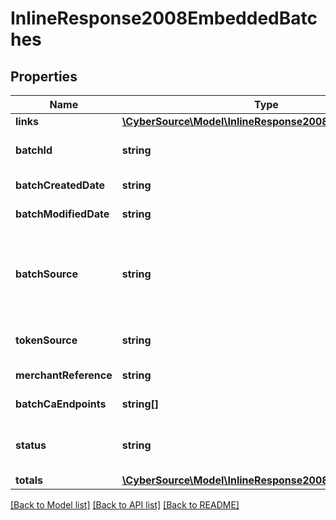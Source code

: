 # InlineResponse2008EmbeddedBatches

## Properties
Name | Type | Description | Notes
------------ | ------------- | ------------- | -------------
**links** | [**\CyberSource\Model\InlineResponse2008EmbeddedLinks**](InlineResponse2008EmbeddedLinks.md) |  | [optional] 
**batchId** | **string** | Unique identification number assigned to the submitted request. | [optional] 
**batchCreatedDate** | **string** | ISO-8601 format: yyyy-MM-ddTHH:mm:ssZ | [optional] 
**batchModifiedDate** | **string** | ISO-8601 format: yyyy-MM-ddTHH:mm:ssZ | [optional] 
**batchSource** | **string** | Valid Values:   * SCHEDULER   * TOKEN_API   * CREDIT_CARD_FILE_UPLOAD   * AMEX_REGSITRY   * AMEX_REGISTRY_API   * AMEX_REGISTRY_API_SYNC   * AMEX_MAINTENANCE | [optional] 
**tokenSource** | **string** | Valid Values:   * SECURE_STORAGE   * TMS   * CYBERSOURCE | [optional] 
**merchantReference** | **string** | Reference used by merchant to identify batch. | [optional] 
**batchCaEndpoints** | **string[]** | Valid Values:   * VISA   * MASTERCARD   * AMEX | [optional] 
**status** | **string** | Valid Values:   * REJECTED   * RECEIVED   * VALIDATED   * DECLINED   * PROCESSING   * COMPLETE | [optional] 
**totals** | [**\CyberSource\Model\InlineResponse2008EmbeddedTotals**](InlineResponse2008EmbeddedTotals.md) |  | [optional] 

[[Back to Model list]](../README.md#documentation-for-models) [[Back to API list]](../README.md#documentation-for-api-endpoints) [[Back to README]](../README.md)


